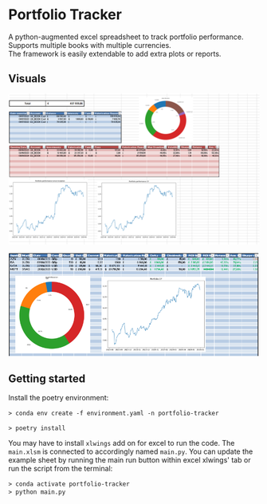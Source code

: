 # Portfolio Tracker
A python-augmented excel spreadsheet to track portfolio performance.  
Supports multiple books with multiple currencies.  
The framework is easily extendable to add extra plots or reports.

## Visuals

![](figs/landing.png)

![](figs/portfolio_view.png)

## Getting started

Install the poetry environment:

```
> conda env create -f environment.yaml -n portfolio-tracker
```

```
> poetry install
```

You may have to install `xlwings` add on for excel to run the code.
The `main.xlsm` is connected to accordingly named `main.py`. 
You can update the example sheet by running the main run button within excel xlwings' tab or run the script from the terminal:

```
> conda activate portfolio-tracker
> python main.py
```
